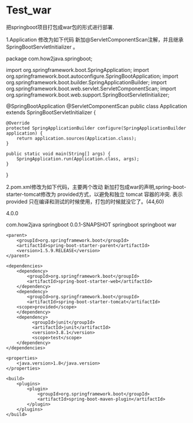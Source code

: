 # Test_war
把springboot项目打包成war包的形式进行部署.

1.Application 修改为如下代码
新加@ServletComponentScan注解，并且继承SpringBootServletInitializer 。

package com.how2java.springboot;

import org.springframework.boot.SpringApplication;
import org.springframework.boot.autoconfigure.SpringBootApplication;
import org.springframework.boot.builder.SpringApplicationBuilder;
import org.springframework.boot.web.servlet.ServletComponentScan;
import org.springframework.boot.web.support.SpringBootServletInitializer;

@SpringBootApplication
@ServletComponentScan
public class Application extends SpringBootServletInitializer {

	@Override
	protected SpringApplicationBuilder configure(SpringApplicationBuilder application) {
		return application.sources(Application.class);
	}

	public static void main(String[] args) {
		SpringApplication.run(Application.class, args);
	}
}


2.pom.xml修改为如下代码，主要两个改动
新加打包成war的声明,spring-boot-starter-tomcat修改为 provided方式，以避免和独立 tomcat 容器的冲突.
表示provided 只在编译和测试的时候使用，打包的时候就没它了。(44,60)

<?xml version="1.0" encoding="UTF-8"?>
<project xmlns="http://maven.apache.org/POM/4.0.0" xmlns:xsi="http://www.w3.org/2001/XMLSchema-instance"
    xsi:schemaLocation="http://maven.apache.org/POM/4.0.0 http://maven.apache.org/xsd/maven-4.0.0.xsd">
    <modelVersion>4.0.0</modelVersion>

  <groupId>com.how2java</groupId>
  <artifactId>springboot</artifactId>
  <version>0.0.1-SNAPSHOT</version>
  <name>springboot</name>
  <description>springboot</description>
  <packaging>war</packaging>
  
    <parent>
        <groupId>org.springframework.boot</groupId>
        <artifactId>spring-boot-starter-parent</artifactId>
        <version>1.5.9.RELEASE</version>
    </parent>

    <dependencies>
        <dependency>
            <groupId>org.springframework.boot</groupId>
            <artifactId>spring-boot-starter-web</artifactId>
        </dependency>
        <dependency>
            <groupId>org.springframework.boot</groupId>
            <artifactId>spring-boot-starter-tomcat</artifactId>
	    <scope>provided</scope>            
        </dependency>
	    <dependency>
		      <groupId>junit</groupId>
		      <artifactId>junit</artifactId>
		      <version>3.8.1</version>
		      <scope>test</scope>
	    </dependency>
    </dependencies>

    <properties>
        <java.version>1.8</java.version>
    </properties>

    <build>
        <plugins>
            <plugin>
                <groupId>org.springframework.boot</groupId>
                <artifactId>spring-boot-maven-plugin</artifactId>
            </plugin>
        </plugins>
    </build>

</project>







